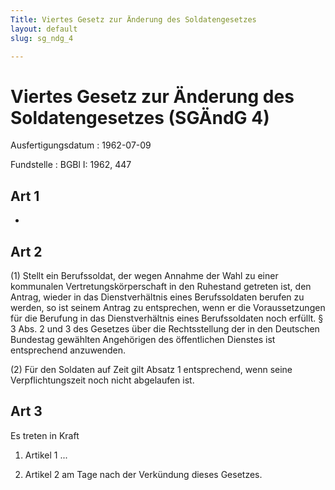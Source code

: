 ```yaml
---
Title: Viertes Gesetz zur Änderung des Soldatengesetzes
layout: default
slug: sg_ndg_4

---
```


# Viertes Gesetz zur Änderung des Soldatengesetzes (SGÄndG 4)

Ausfertigungsdatum
:   1962-07-09

Fundstelle
:   BGBl I: 1962, 447



## Art 1

-


## Art 2

(1) Stellt ein Berufssoldat, der wegen Annahme der Wahl zu einer
kommunalen Vertretungskörperschaft in den Ruhestand getreten ist, den
Antrag, wieder in das Dienstverhältnis eines Berufssoldaten berufen zu
werden, so ist seinem Antrag zu entsprechen, wenn er die
Voraussetzungen für die Berufung in das Dienstverhältnis eines
Berufssoldaten noch erfüllt. § 3 Abs. 2 und 3 des Gesetzes über die
Rechtsstellung der in den Deutschen Bundestag gewählten Angehörigen
des öffentlichen Dienstes ist entsprechend anzuwenden.

(2) Für den Soldaten auf Zeit gilt Absatz 1 entsprechend, wenn seine
Verpflichtungszeit noch nicht abgelaufen ist.


## Art 3

Es treten in Kraft

1.  Artikel 1 ...


2.  Artikel 2 am Tage nach der Verkündung dieses Gesetzes.




